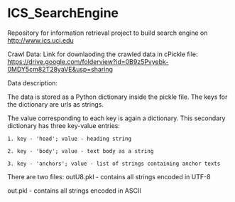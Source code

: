 # ICS_SearchEngine
Repository for information retrieval project to build search engine on http://www.ics.uci.edu

Crawl Data:
Link for downlaoding the crawled data in cPickle file: https://drive.google.com/folderview?id=0B9z5Pvyebk-0MDY5cm82T28yaVE&usp=sharing

Data description:

The data is stored as a Python dictionary inside the pickle file. The keys for the dictionary are urls as strings.

The value corresponding to each key is again a dictionary. This secondary dictionary has three key-value entries:

    1. key - 'head'; value - heading string
    
    2. key - 'body'; value - text body as a string
    
    3. key - 'anchors'; value - list of strings containing anchor texts
    
There are two files:
  outU8.pkl - contains all strings encoded in UTF-8
  
  out.pkl - contains all strings encoded in ASCII
